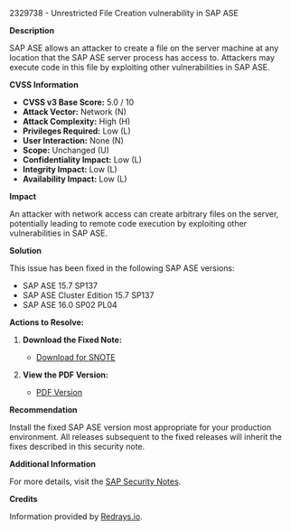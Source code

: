 2329738 - Unrestricted File Creation vulnerability in SAP ASE

**Description**

SAP ASE allows an attacker to create a file on the server machine at any location that the SAP ASE server process has access to. Attackers may execute code in this file by exploiting other vulnerabilities in SAP ASE.

**CVSS Information**

- **CVSS v3 Base Score:** 5.0 / 10
- **Attack Vector:** Network (N)
- **Attack Complexity:** High (H)
- **Privileges Required:** Low (L)
- **User Interaction:** None (N)
- **Scope:** Unchanged (U)
- **Confidentiality Impact:** Low (L)
- **Integrity Impact:** Low (L)
- **Availability Impact:** Low (L)

**Impact**

An attacker with network access can create arbitrary files on the server, potentially leading to remote code execution by exploiting other vulnerabilities in SAP ASE.

**Solution**

This issue has been fixed in the following SAP ASE versions:

- SAP ASE 15.7 SP137
- SAP ASE Cluster Edition 15.7 SP137
- SAP ASE 16.0 SP02 PL04

**Actions to Resolve:**

1. **Download the Fixed Note:**
   - [Download for SNOTE](https://notesdownloads.sap.com/note/0040000018347652017)

2. **View the PDF Version:**
   - [PDF Version](https://userapps.support.sap.com/sap/support/sfm/notes/print/0002329738?language=en-US&token=FB98816CD2BF61303E762497CE098C13)

**Recommendation**

Install the fixed SAP ASE version most appropriate for your production environment. All releases subsequent to the fixed releases will inherit the fixes described in this security note.

**Additional Information**

For more details, visit the [SAP Security Notes](https://me.sap.com/notes/2329738).

**Credits**

Information provided by [Redrays.io](https://redrays.io).